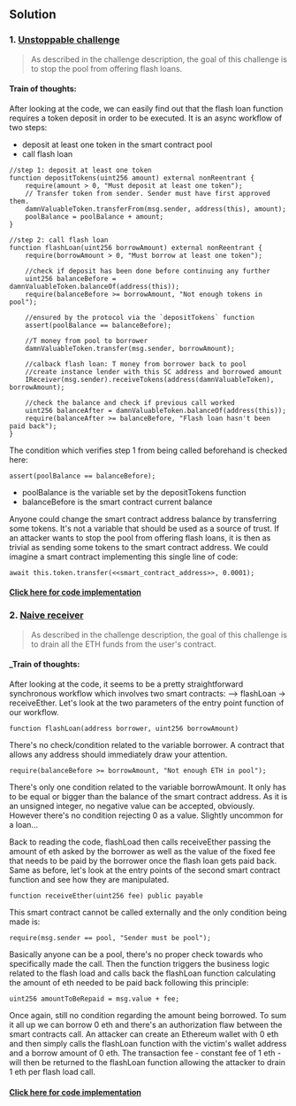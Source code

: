 ## Solution  
### 1. [Unstoppable challenge](https://www.damnvulnerabledefi.xyz/challenges/1.html)
> As described in the challenge description, the goal of this challenge is to stop the pool from offering flash loans.  
#### Train of thoughts:
After looking at the code, we can easily find out that the flash loan function requires a token deposit in order to be executed. It is an async workflow of two steps:
- deposit at least one token in the smart contract pool
- call flash loan
```solidity
//step 1: deposit at least one token
function depositTokens(uint256 amount) external nonReentrant {
    require(amount > 0, "Must deposit at least one token");
    // Transfer token from sender. Sender must have first approved them.
    damnValuableToken.transferFrom(msg.sender, address(this), amount);
    poolBalance = poolBalance + amount;
}

//step 2: call flash loan
function flashLoan(uint256 borrowAmount) external nonReentrant {
    require(borrowAmount > 0, "Must borrow at least one token");

    //check if deposit has been done before continuing any further
    uint256 balanceBefore = damnValuableToken.balanceOf(address(this));
    require(balanceBefore >= borrowAmount, "Not enough tokens in pool");

    //ensured by the protocol via the `depositTokens` function
    assert(poolBalance == balanceBefore);

    //T money from pool to borrower
    damnValuableToken.transfer(msg.sender, borrowAmount);

    //calback flash loan: T money from borrower back to pool
    //create instance lender with this SC address and borrowed amount
    IReceiver(msg.sender).receiveTokens(address(damnValuableToken), borrowAmount);

    //check the balance and check if previous call worked
    uint256 balanceAfter = damnValuableToken.balanceOf(address(this));
    require(balanceAfter >= balanceBefore, "Flash loan hasn't been paid back");
}
```
The condition which verifies step 1 from being called beforehand is checked here:
```solidity
assert(poolBalance == balanceBefore);
```
- poolBalance is the variable set by the depositTokens function
- balanceBefore is the smart contract current balance

Anyone could change the smart contract address balance by transferring some tokens. It's not a variable that should be used as a source of trust.
If an attacker wants to stop the pool from offering flash loans, it is then as trivial as sending some tokens to the smart contract address.
We could imagine a smart contract implementing this single line of code:
```solidity
await this.token.transfer(<<smart_contract_address>>, 0.0001);
```
#### [Click here for code implementation](https://github.com/v4lproik/damn-vulnerable-defi/blob/master/test/unstoppable/unstoppable.challenge.js)

### 2. [Naive receiver](https://www.damnvulnerabledefi.xyz/challenges/2.html)
> As described in the challenge description, the goal of this challenge is to drain all the ETH funds from the user's contract.
#### _Train of thoughts:
After looking at the code, it seems to be a pretty straightforward synchronous workflow which involves two smart contracts:
--> flashLoan -> receiveEther.
Let's look at the two parameters of the entry point function of our workflow.
```solidity
function flashLoan(address borrower, uint256 borrowAmount)
```
There's no check/condition related to the variable borrower. A contract that allows any address should immediately draw your attention.
```solidity
require(balanceBefore >= borrowAmount, "Not enough ETH in pool");
```
There's only one condition related to the variable borrowAmount. It only has to be equal or bigger than the balance of the smart contract address. As it is an unsigned integer, no negative value can be accepted, obviously. However there's no condition rejecting 0 as a value. Slightly uncommon for a loan...

Back to reading the code, flashLoad then calls receiveEther passing the amount of eth asked by the borrower as well as the value of the fixed fee that needs to be paid by the borrower once the flash loan gets paid back. Same as before, let's look at the entry points of the second smart contract function and see how they are manipulated.
```solidity
function receiveEther(uint256 fee) public payable
```
This smart contract cannot be called externally and the only condition being made is:
```solidity
require(msg.sender == pool, "Sender must be pool");
```
Basically anyone can be a pool, there's no proper check towards who specifically made the call. Then the function triggers the business logic related to the flash load and calls back the flashLoan function calculating the amount of eth needed to be paid back following this principle:
```solidity
uint256 amountToBeRepaid = msg.value + fee;
```
Once again, still no condition regarding the amount being borrowed. To sum it all up we can borrow 0 eth and there's an authorization flaw between the smart contracts call. An attacker can create an Ethereum wallet with 0 eth and then simply calls the flashLoan function with the victim's wallet address and a borrow amount of 0 eth. The transaction fee - constant fee of 1 eth - will then be returned to the flashLoan function allowing the attacker to drain 1 eth per flash load call.
#### [Click here for code implementation](https://github.com/v4lproik/damn-vulnerable-defi/blob/master/test/naive-receiver/naive-receiver.challenge.js)
